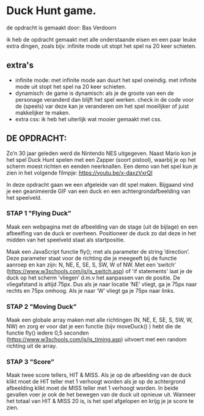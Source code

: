 # Duck Hunt game.
de opdracht is gemaakt door: Bas Verdoorn

ik heb de opdracht gemaakt met alle onderstaande eisen en een paar leuke extra dingen, zoals bijv. infinite mode uit stopt het spel na 20 keer schieten.

## extra's
* infinite mode: met infinite mode aan duurt het spel oneindig. met infinite mode uit stopt het spel na 20 keer schieten.
* dynamisch: de game is dynamisch: als je de groote van een de personage veranderd dan blijft het spel werken. check in de code voor de (speels) var deze kan je veranderen om het spel moeilijker of juist makkelijker te maken.
* extra css: ik heb het uiterlijk wat mooier gemaakt met css.

## DE OPDRACHT:
Zo’n 30 jaar geleden werd de Nintendo NES uitgegeven. Naast Mario kon je het spel Duck Hunt spelen met een Zapper (soort pistool), waarbij je op het scherm moest richten en eenden neerknallen. Een demo van het spel kun je zien in het volgende filmpje: https://youtu.be/x-daxzVxrQI 
 
In deze opdracht gaan we een afgeleide van dit spel maken. Bijgaand vind je een geanimeerde GIF van een duck en een achtergrondafbeelding van het speelveld.

### STAP 1 "Flying Duck”

Maak een webpagina met de afbeelding van de stage (uit de bijlage) en een afbeelfing van de duck er overheen. Positioneer de duck zo dat deze in het midden van het speelveld staat als startpositie.

Maak een JavaScript functie fly(); met als parameter de string ’direction’.
Deze parameter staat voor de richting die je meegeeft bij de functie aanroep en kan zijn: N, NE, E, SE, S, SW, W of NW. Met een ’switch’ (https://www.w3schools.com/js/js_switch.asp) of 'if statements' laat je de duck op het scherm ’vliegen’ d.m.v het aanpassen van de positie. De vliegafstand is altijd 75px. Dus als je naar locatie ’NE’ vliegt, ga je 75px naar rechts en 75px omhoog. Als je naar ’W’ vliegt ga je 75px naar links.

### STAP 2 "Moving Duck”

Maak een globale array maken met alle richtingen (N, NE, E, SE, S, SW, W, NW) en zorg er voor dat je een functie (bijv moveDuck() ) hebt die de functie fly() iedere 0,5 seconden (https://www.w3schools.com/js/js_timing.asp) uitvoert met een random richting uit de array.

### STAP 3 "Score”

Maak twee score tellers, HIT & MISS. Als je op de afbeelding van de duck klikt moet de HIT teller met 1 verhoogt worden als je op de achtergrond afbeelding klikt moet de MISS teller met 1 verhoogt worden. In beide gevallen voer je ook de het bewegen van de duck uit opnieuw uit. Wanneer het totaal van HIT & MISS 20 is, is het spel afgelopen en krijg je je score te zien.


